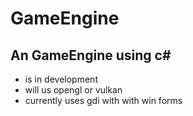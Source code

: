# GameEngine
## An GameEngine using c#
- is in development
- will us opengl or vulkan
- currently uses gdi with with win forms
